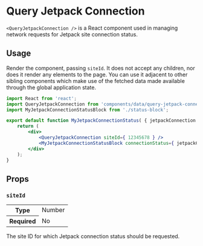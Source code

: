 Query Jetpack Connection
================

`<QueryJetpackConnection />` is a React component used in managing network requests for Jetpack site connection status.

## Usage

Render the component, passing `siteId`. It does not accept any children, nor does it render any elements to the page. You can use it adjacent to other sibling components which make use of the fetched data made available through the global application state.

```jsx
import React from 'react';
import QueryJetpackConnection from 'components/data/query-jetpack-connection';
import MyJetpackConnectionStatusBlock from './status-block';

export default function MyJetpackConnectionStatus( { jetpackConnection } ) {
	return (
		<div>
			<QueryJetpackConnection siteId={ 12345678 } />
			<MyJetpackConnectionStatusBlock connectionStatus={ jetpackConnection } />
		</div>
	);
}
```

## Props

### `siteId`

<table>
	<tr><th>Type</th><td>Number</td></tr>
	<tr><th>Required</th><td>No</td></tr>
</table>

The site ID for which Jetpack connection status should be requested.

